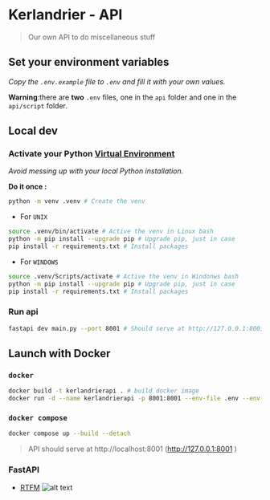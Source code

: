# Kerlandrier - API

> Our own API to do miscellaneous stuff

## Set your environment variables

_Copy the `.env.example` file to `.env` and fill it with your own values._

**Warning**:there are **two** `.env` files, one  in the `api` folder and one in the `api/script` folder.

## Local dev

### Activate your Python [Virtual Environment](https://fastapi.tiangolo.com/virtual-environments/)

_Avoid messing up with your local Python installation._

**Do it once :**

```bash
python -m venv .venv # Create the venv
```
- For `UNIX`
```bash
source .venv/bin/activate # Active the venv in Linux bash
python -m pip install --upgrade pip # Upgrade pip, just in case
pip install -r requirements.txt # Install packages
```

- For `WINDOWS`
```bash
source .venv/Scripts/activate # Active the venv in Windonws bash
python -m pip install --upgrade pip # Upgrade pip, just in case
pip install -r requirements.txt # Install packages
```

### Run api
```bash
fastapi dev main.py --port 8001 # Should serve at http://127.0.0.1:8001 - Use 8001 in conjunction with Kerlandrier_front for current tests
```


## Launch with Docker

### `docker`
```bash
docker build -t kerlandrierapi . # build docker image
docker run -d --name kerlandrierapi -p 8001:8001 --env-file .env --env-file script/.env kerlandrierapi:latest
```

### `docker compose`
```bash
docker compose up --build --detach
```

> API should serve at http://localhost:8001 (http://127.0.0.1:8001 )

### FastAPI
- [RTFM](https://fastapi.tiangolo.com)
![alt text](image.png)